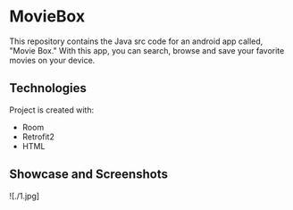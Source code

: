 # MovieBox
This repository contains the Java src code for an android app called, "Movie Box." With this app, you can search, browse and save your favorite movies on your device.

## Technologies
Project is created with:
* Room
* Retrofit2
* HTML

## Showcase and Screenshots
![./1.jpg]

